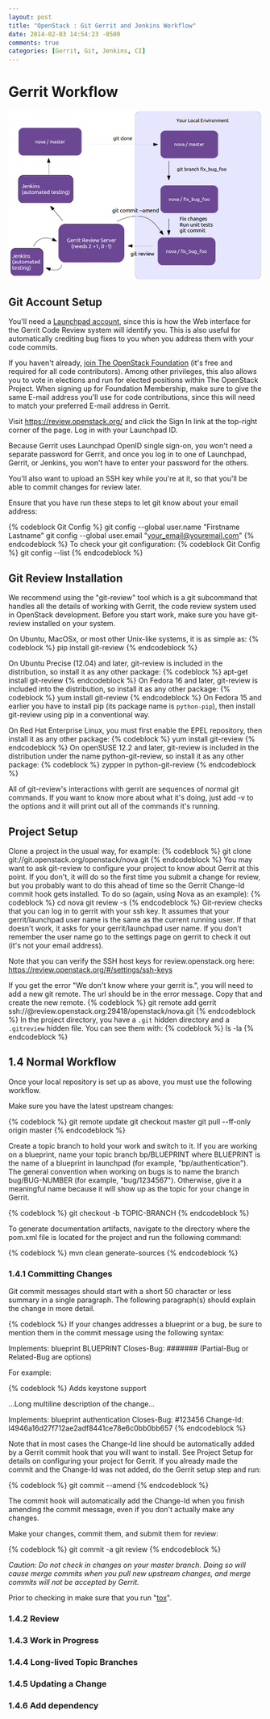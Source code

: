 ```yaml
---
layout: post
title: "OpenStack : Git Gerrit and Jenkins Workflow"
date: 2014-02-03 14:54:23 -0500
comments: true
categories: [Gerrit, Git, Jenkins, CI]
---
```

# Gerrit Workflow  #

![Alt text in case picture load fails](/downloads/code/GerritGitJenkinsWorkflow.png "Git Gerrit Jenkins Workflow")
## Git Account Setup ##

You'll need a [Launchpad account](https://login.launchpad.net), since this is how the Web interface for the Gerrit Code Review system will identify you. This is also useful for automatically crediting bug fixes to you when you address them with your code commits.

If you haven't already, [join The OpenStack Foundation](https://www.openstack.org/join/) (it's free and required for all code contributors). Among other privileges, this also allows you to vote in elections and run for elected positions within The OpenStack Project. When signing up for Foundation Membership, make sure to give the same E-mail address you'll use for code contributions, since this will need to match your preferred E-mail address in Gerrit.

Visit https://review.openstack.org/ and click the Sign In link at the top-right corner of the page. Log in with your Launchpad ID.

Because Gerrit uses Launchpad OpenID single sign-on, you won't need a separate password for Gerrit, and once you log in to one of Launchpad, Gerrit, or Jenkins, you won't have to enter your password for the others.

You'll also want to upload an SSH key while you're at it, so that you'll be able to commit changes for review later.

Ensure that you have run these steps to let git know about your email address:

{% codeblock Git Config %}
git config --global user.name "Firstname Lastname"
git config --global user.email "your_email@youremail.com"
{% endcodeblock %}
To check your git configuration:
{% codeblock Git Config %}
git config --list
{% endcodeblock %}
## Git Review Installation ##

We recommend using the "git-review" tool which is a git subcommand that handles all the details of working with Gerrit, the code review system used in OpenStack development. Before you start work, make sure you have git-review installed on your system.

On Ubuntu, MacOSx, or most other Unix-like systems, it is as simple as:
{% codeblock %}
pip install git-review
{% endcodeblock %}

On Ubuntu Precise (12.04) and later, git-review is included in the distribution, so install it as any other package:
{% codeblock %}
apt-get install git-review
{% endcodeblock %}
On Fedora 16 and later, git-review is included into the distribution, so install it as any other package:
{% codeblock %}
yum install git-review
{% endcodeblock %}
On Fedora 15 and earlier you have to install pip (its package name is `python-pip`), then install git-review using pip in a conventional way.

On Red Hat Enterprise Linux, you must first enable the EPEL repository, then install it as any other package:
{% codeblock %}
yum install git-review
{% endcodeblock %}
On openSUSE 12.2 and later, git-review is included in the distribution under the name python-git-review, so install it as any other package:
{% codeblock %}
zypper in python-git-review
{% endcodeblock %}

All of git-review's interactions with gerrit are sequences of normal git commands. If you want to know more about what it's doing, just add -v to the options and it will print out all of the commands it's running.



## Project Setup ##

Clone a project in the usual way, for example:
{% codeblock %}
git clone git://git.openstack.org/openstack/nova.git
{% endcodeblock %}
You may want to ask git-review to configure your project to know about Gerrit at this point. If you don't, it will do so the first time you submit a change for review, but you probably want to do this ahead of time so the Gerrit Change-Id commit hook gets installed. To do so (again, using Nova as an example):
{% codeblock %}
cd nova
git review -s
{% endcodeblock %}
Git-review checks that you can log in to gerrit with your ssh key. It assumes that your gerrit/launchpad user name is the same as the current running user. If that doesn't work, it asks for your gerrit/launchpad user name. If you don't remember the user name go to the settings page on gerrit to check it out (it's not your email address).

Note that you can verify the SSH host keys for review.openstack.org here: https://review.openstack.org/#/settings/ssh-keys

If you get the error "We don't know where your gerrit is.", you will need to add a new git remote. The url should be in the error message. Copy that and create the new remote.
{% codeblock %}
git remote add gerrit ssh://<username>@review.openstack.org:29418/openstack/nova.git
{% endcodeblock %}
In the project directory, you have a `.git` hidden directory and a `.gitreview` hidden file. You can see them with:
{% codeblock %}
ls -la
{% endcodeblock %}

## 1.4 Normal Workflow ##

Once your local repository is set up as above, you must use the following workflow.

Make sure you have the latest upstream changes:

{% codeblock %}
git remote update
git checkout master
git pull --ff-only origin master
{% endcodeblock %}

Create a topic branch to hold your work and switch to it. If you are working on a blueprint, name your topic branch bp/BLUEPRINT where BLUEPRINT is the name of a blueprint in launchpad (for example, "bp/authentication"). The general convention when working on bugs is to name the branch bug/BUG-NUMBER (for example, "bug/1234567"). Otherwise, give it a meaningful name because it will show up as the topic for your change in Gerrit.

{% codeblock %}
git checkout -b TOPIC-BRANCH
{% endcodeblock %}

To generate documentation artifacts, navigate to the directory where the pom.xml file is located for the project and run the following command:

{% codeblock %}
mvn clean generate-sources
{% endcodeblock %}

### 1.4.1 Committing Changes ###

Git commit messages should start with a short 50 character or less summary in a single paragraph. The following paragraph(s) should explain the change in more detail.

{% codeblock %}
If your changes addresses a blueprint or a bug, be sure to mention them in the commit message using the following syntax:

Implements: blueprint BLUEPRINT
Closes-Bug: ####### (Partial-Bug or Related-Bug are options)

For example:

{% codeblock %}
Adds keystone support

...Long multiline description of the change...

Implements: blueprint authentication
Closes-Bug: #123456
Change-Id: I4946a16d27f712ae2adf8441ce78e6c0bb0bb657
{% endcodeblock %}

Note that in most cases the Change-Id line should be automatically added by a Gerrit commit hook that you will want to install. See Project Setup for details on configuring your project for Gerrit. If you already made the commit and the Change-Id was not added, do the Gerrit setup step and run:

{% codeblock %}
git commit --amend
{% endcodeblock %}

The commit hook will automatically add the Change-Id when you finish amending the commit message, even if you don't actually make any changes.

Make your changes, commit them, and submit them for review:

{% codeblock %}
git commit -a
git review
{% endcodeblock %}

*Caution: Do not check in changes on your master branch. Doing so will cause merge commits when you pull new upstream changes, and merge commits will not be accepted by Gerrit.*

Prior to checking in make sure that you run "[tox](http://testrun.org/tox/latest/)".



### 1.4.2 Review ###

### 1.4.3 Work in Progress ###

### 1.4.4 Long-lived Topic Branches ###

### 1.4.5 Updating a Change ###

### 1.4.6 Add dependency ###